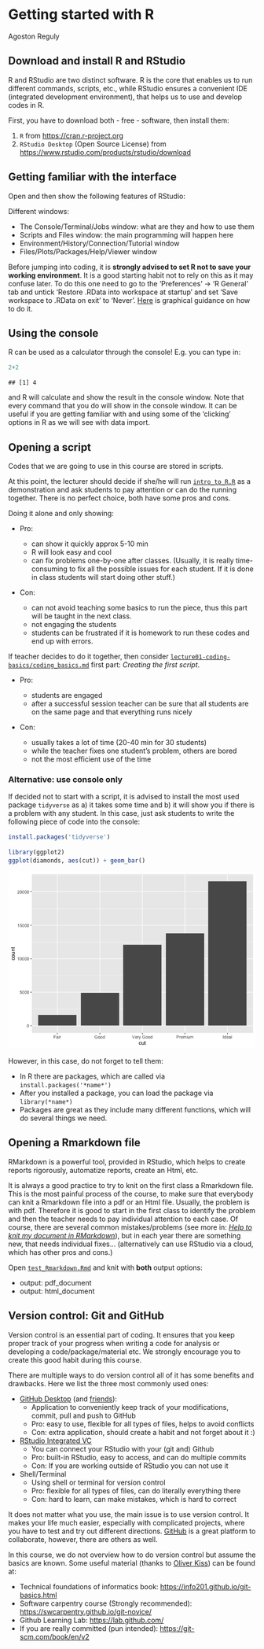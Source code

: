 Getting started with R
================
Agoston Reguly

## Download and install R and RStudio

R and RStudio are two distinct software. R is the core that enables us
to run different commands, scripts, etc., while RStudio ensures a
convenient IDE (integrated development environment), that helps us to
use and develop codes in R.

First, you have to download both - free - software, then install them:

1.  `R` from <https://cran.r-project.org>
2.  `RStudio Desktop` (Open Source License) from
    <https://www.rstudio.com/products/rstudio/download>

## Getting familiar with the interface

Open and then show the following features of RStudio:

Different windows:

-   The Console/Terminal/Jobs window: what are they and how to use them
-   Scripts and Files window: the main programming will happen here
-   Environment/History/Connection/Tutorial window
-   Files/Plots/Packages/Help/Viewer window

Before jumping into coding, it is **strongly advised to set R not to
save your working environment**. It is a good starting habit not to rely
on this as it may confuse later. To do this one need to go to the
‘Preferences’ -\> ‘R General’ tab and untick ‘Restore .RData into
workspace at startup’ and set ‘Save workspace to .RData on exit’ to
‘Never’.
[Here](https://r4ds.had.co.nz/workflow-projects.html#what-is-real) is
graphical guidance on how to do it.

## Using the console

R can be used as a calculator through the console! E.g. you can type in:

``` r
2+2
```

    ## [1] 4

and R will calculate and show the result in the console window. Note
that every command that you do will show in the console window. It can
be useful if you are getting familiar with and using some of the
‘clicking’ options in R as we will see with data import.

## Opening a script

Codes that we are going to use in this course are stored in scripts.

At this point, the lecturer should decide if she/he will run
[`intro_to_R.R`](https://github.com/gabors-data-analysis/da-coding-rstats/blob/main/lecture00-intro/intro_to_R.R)
as a demonstration and ask students to pay attention or can do the
running together. There is no perfect choice, both have some pros and
cons.

Doing it alone and only showing:

-   Pro:

    -   can show it quickly approx 5-10 min
    -   R will look easy and cool
    -   can fix problems one-by-one after classes. (Usually, it is
        really time-consuming to fix all the possible issues for each
        student. If it is done in class students will start doing other
        stuff.)

-   Con:

    -   can not avoid teaching some basics to run the piece, thus this
        part will be taught in the next class.
    -   not engaging the students
    -   students can be frustrated if it is homework to run these codes
        and end up with errors.

If teacher decides to do it together, then consider
[`lecture01-coding-basics/coding_basics.md`](https://github.com/gabors-data-analysis/da-coding-rstats/blob/main/lecture01-coding-basics/coding_basics.md)
first part: *Creating the first script*.

-   Pro:

    -   students are engaged
    -   after a successful session teacher can be sure that all students
        are on the same page and that everything runs nicely

-   Con:

    -   usually takes a lot of time (20-40 min for 30 students)
    -   while the teacher fixes one student’s problem, others are bored
    -   not the most efficient use of the time

### Alternative: use console only

If decided not to start with a script, it is advised to install the most
used package `tidyverse` as a) it takes some time and b) it will show
you if there is a problem with any student. In this case, just ask
students to write the following piece of code into the console:

``` r
install.packages('tidyverse')
```

``` r
library(ggplot2)
ggplot(diamonds, aes(cut)) + geom_bar()
```

![](getting_started_files/figure-gfm/unnamed-chunk-2-1.png)<!-- -->

However, in this case, do not forget to tell them:

-   In R there are packages, which are called via
    `install.packages('*name*')`
-   After you installed a package, you can load the package via
    `library(*name*)`
-   Packages are great as they include many different functions, which
    will do several things we need.

## Opening a Rmarkdown file

RMarkdown is a powerful tool, provided in RStudio, which helps to create
reports rigorously, automatize reports, create an Html, etc.

It is always a good practice to try to knit on the first class a
Rmarkdown file. This is the most painful process of the course, to make
sure that everybody can knit a Rmarkdown file into a pdf or an Html
file. Usually, the problem is with pdf. Therefore it is good to start in
the first class to identify the problem and then the teacher needs to
pay individual attention to each case. Of course, there are several
common mistakes/problems (see more in: [*Help to knit my document in
RMarkdown*](https://github.com/gabors-data-analysis/da-coding-rstats/blob/main/common_issues/help_rmarkdown.md)),
but in each year there are something new, that needs individual fixes…
(alternatively can use RStudio via a cloud, which has other pros and
cons.)

Open
[`test_Rmarkdown.Rmd`](https://github.com/gabors-data-analysis/da-coding-rstats/blob/main/lecture00-intro/test_Rmarkdown.Rmd)
and knit with **both** output options:

-   output: pdf_document
-   output: html_document

## Version control: Git and GitHub

Version control is an essential part of coding. It ensures that you keep
proper track of your progress when writing a code for analysis or
developing a code/package/material etc. We strongly encourage you to
create this good habit during this course.

There are multiple ways to do version control all of it has some
benefits and drawbacks. Here we list the three most commonly used ones:

-   [GitHub Desktop](https://desktop.github.com/) (and
    [friends](https://www.slant.co/options/13488/alternatives/~github-desktop-alternatives)):
    -   Application to conveniently keep track of your modifications,
        commit, pull and push to GitHub
    -   Pro: easy to use, flexible for all types of files, helps to
        avoid conflicts
    -   Con: extra application, should create a habit and not forget
        about it :)
-   [RStudio Integrated
    VC](https://github.com/gabors-data-analysis/da-coding-rstats/blob/main/common_issues/help_github_n_Rstudio.md)
    -   You can connect your RStudio with your (git and) Github
    -   Pro: built-in RStudio, easy to access, and can do multiple
        commits
    -   Con: If you are working outside of RStudio you can not use it
-   Shell/Terminal
    -   Using shell or terminal for version control
    -   Pro: flexible for all types of files, can do literally
        everything there
    -   Con: hard to learn, can make mistakes, which is hard to correct

It does not matter what you use, the main issue is to use version
control. It makes your life much easier, especially with complicated
projects, where you have to test and try out different directions.
[GitHub](https://github.com/) is a great platform to collaborate,
however, there are others as well.

In this course, we do not overview how to do version control but assume
the basics are known. Some useful material (thanks to [Oliver
Kiss](https://github.com/kiss-oliver)) can be found at:

-   Technical foundations of informatics book:
    <https://info201.github.io/git-basics.html>
-   Software carpentry course (Strongly recommended):
    <https://swcarpentry.github.io/git-novice/>
-   Github Learning Lab: <https://lab.github.com/>
-   If you are really committed (pun intended):
    <https://git-scm.com/book/en/v2>
